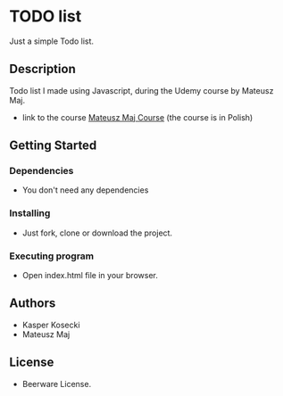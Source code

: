 # TODO list

Just a simple Todo list.

## Description

Todo list I made using Javascript, during the Udemy course by Mateusz Maj.
* link to the course [Mateusz Maj Course](https://www.udemy.com/course/javascript-jedyny-kurs-ktorego-potrzebujesz/) (the course is in Polish)

## Getting Started
### Dependencies

* You don't need any dependencies

### Installing

* Just fork, clone or download the project.

### Executing program

* Open index.html file in your browser.

## Authors

* Kasper Kosecki
* Mateusz Maj

## License

* Beerware License.

